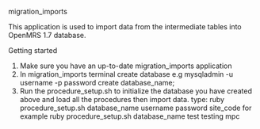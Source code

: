 migration_imports

This application is used to import data from the intermediate tables into OpenMRS 1.7 database.

Getting started 

1. Make sure you have an up-to-date migration_imports application
2. In migration_imports terminal create database e.g mysqladmin -u username -p password create database_name; 
3. Run the procedure_setup.sh to initialize the database you have created above and load all the procedures then import data.
   type: ruby procedure_setup.sh database_name username password site_code
   for example ruby procedure_setup.sh database_name test testing mpc
